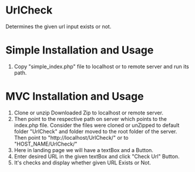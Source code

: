 # UrlCheck
Determines the given url input exists or not.

# Simple Installation and Usage
1. Copy "simple_index.php" file to localhost or to remote server and run its path.


# MVC Installation and Usage
1. Clone or unzip Downloaded Zip to localhost or remote server.
2. Then point to the respective path on server which points to the index.php file.
	Consider the files were cloned or unZipped to default folder "UrlCheck" and folder moved to the root folder of the server.
	Then point to "http://localhost/UrlCheck/" or to "HOST_NAME/UrlCheck/"
3. Here in landing page we will have a textBox and a Button.
4. Enter desired URL in the given textBox and click "Check Url" Button.
5. It's checks and display whether given URL Exists or Not.